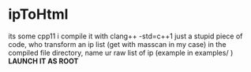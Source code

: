 # ipToHtml
its some cpp11
i compile it with clang++ -std=c++1
just a stupid piece of code, who transform an ip list (get with masscan in my case)
in the compiled file directory, name ur raw list of ip (example in examples/ ) 
<strong> LAUNCH IT AS ROOT </strong>
